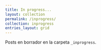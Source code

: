 ```yaml
---
title: In progress...
layout: collection
permalink: /inprogress/
collection: inprogress
entries_layout: grid
---
```


Posts en borrador en la carpeta `_inprogress`.
